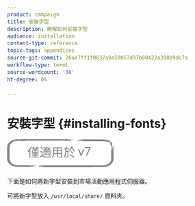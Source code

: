 ```yaml
---
product: campaign
title: 安裝字型
description: 瞭解如何安裝字型
audience: installation
content-type: reference
topic-tags: appendices
source-git-commit: 26ae7ff1f0837a9a50057d97b00422a288b9dc7a
workflow-type: tm+mt
source-wordcount: '38'
ht-degree: 0%

---
```


# 安裝字型 {#installing-fonts}

![](../../assets/v7-only.svg)

下面是如何將新字型安裝到市場活動應用程式伺服器。

可將新字型放入 `/usr/local/share/` 資料夾。

